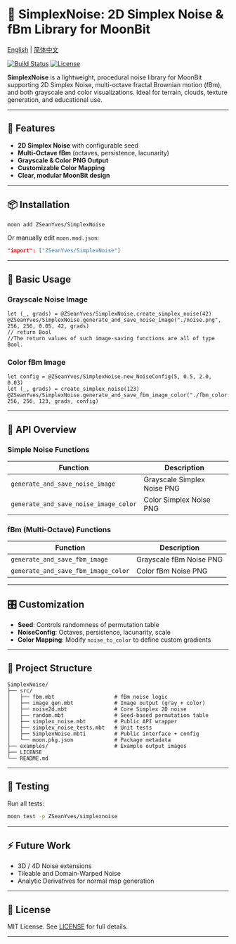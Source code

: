 # 🎨 SimplexNoise: 2D Simplex Noise & fBm Library for MoonBit

[English](https://github.com/ZSeanYves/SimplexNoise/blob/main/README.md) | [简体中文](https://github.com/ZSeanYves/SimplexNoise/blob/main/README_zh_CN.md)

[![Build Status](https://img.shields.io/github/actions/workflow/status/ZSeanYves/SimplexNoise/simplex_noise_ci.yml)](https://github.com/ZSeanYves/SimplexNoise/actions)
[![License](https://img.shields.io/github/license/ZSeanYves/SimplexNoise)](LICENSE)

**SimplexNoise** is a lightweight, procedural noise library for MoonBit supporting 2D Simplex Noise, multi-octave fractal Brownian motion (fBm), and both grayscale and color visualizations. Ideal for terrain, clouds, texture generation, and educational use.

---

## 🚀 Features

* **2D Simplex Noise** with configurable seed
* **Multi-Octave fBm** (octaves, persistence, lacunarity)
* **Grayscale & Color PNG Output**
* **Customizable Color Mapping**
* **Clear, modular MoonBit design**

---

## 📦 Installation

```bash
moon add ZSeanYves/SimplexNoise
```

Or manually edit `moon.mod.json`:

```json
"import": ["ZSeanYves/SimplexNoise"]
```

---

## 🎨 Basic Usage

### Grayscale Noise Image

```moonbit
let (_, grads) = @ZSeanYves/SimplexNoise.create_simplex_noise(42)
@ZSeanYves/SimplexNoise.generate_and_save_noise_image("./noise.png", 256, 256, 0.05, 42, grads) 
// return Bool 
//The return values of such image-saving functions are all of type Bool.
```

### Color fBm Image

```moonbit
let config = @ZSeanYves/SimplexNoise.new_NoiseConfig(5, 0.5, 2.0, 0.03)
let (_, grads) = create_simplex_noise(123)
@ZSeanYves/SimplexNoise.generate_and_save_fbm_image_color("./fbm_color.png", 256, 256, 123, grads, config)
```

---

## 📘 API Overview

### Simple Noise Functions

| Function                              | Description                 |
| ------------------------------------- | --------------------------- |
| `generate_and_save_noise_image`       | Grayscale Simplex Noise PNG |
| `generate_and_save_noise_image_color` | Color Simplex Noise PNG     |

### fBm (Multi-Octave) Functions

| Function                            | Description             |
| ----------------------------------- | ----------------------- |
| `generate_and_save_fbm_image`       | Grayscale fBm Noise PNG |
| `generate_and_save_fbm_image_color` | Color fBm Noise PNG     |

---

## 🎛️ Customization

* **Seed**: Controls randomness of permutation table
* **NoiseConfig**: Octaves, persistence, lacunarity, scale
* **Color Mapping**: Modify `noise_to_color` to define custom gradients

---

## 📂 Project Structure

```
SimplexNoise/
├── src/
│   ├── fbm.mbt                   # fBm noise logic
│   ├── image_gen.mbt             # Image output (gray + color)
│   ├── noise2d.mbt               # Core Simplex 2D noise
│   ├── random.mbt                # Seed-based permutation table
│   ├── simplex_noise.mbt         # Public API wrapper
│   ├── simplex_noise_tests.mbt   # Unit tests
│   ├── SimplexNoise.mbti         # Public interface + config
│   └── moon.pkg.json             # Package metadata
├── examples/                     # Example output images
├── LICENSE
└── README.md
```

---

## 🧪 Testing

Run all tests:

```bash
moon test -p ZSeanYves/simplexnoise
```

---

## ⚡ Future Work

* 3D / 4D Noise extensions
* Tileable and Domain-Warped Noise
* Analytic Derivatives for normal map generation

---

## 📜 License

MIT License. See [LICENSE](./LICENSE) for full details.

---
